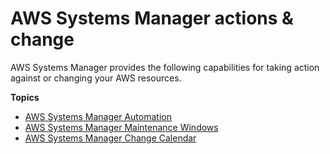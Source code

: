 # AWS Systems Manager actions & change<a name="systems-manager-actions-and-change"></a>

AWS Systems Manager provides the following capabilities for taking action against or changing your AWS resources\. 

**Topics**
+ [AWS Systems Manager Automation](systems-manager-automation.md)
+ [AWS Systems Manager Maintenance Windows](systems-manager-maintenance.md)
+ [AWS Systems Manager Change Calendar](systems-manager-change-calendar.md)